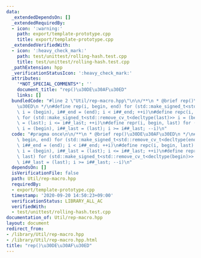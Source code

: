 ```yaml
---
data:
  _extendedDependsOn: []
  _extendedRequiredBy:
  - icon: ':warning:'
    path: export/template-prototype.cpp
    title: export/template-prototype.cpp
  _extendedVerifiedWith:
  - icon: ':heavy_check_mark:'
    path: test/unittest/rolling-hash.test.cpp
    title: test/unittest/rolling-hash.test.cpp
  _pathExtension: hpp
  _verificationStatusIcon: ':heavy_check_mark:'
  attributes:
    '*NOT_SPECIAL_COMMENTS*': ''
    document_title: "rep()\u30DE\u30AF\u30ED"
    links: []
  bundledCode: "#line 2 \"Util/rep-macro.hpp\"\n\n/**\n * @brief rep()\u30DE\u30AF\
    \u30ED\n */\n#define rep(i, begin, end) for (std::make_signed_t<std::remove_cv_t<decltype(end)>>\
    \ i = (begin), i##_end = (end); i < i##_end; ++i)\n#define repc(i, begin, last)\
    \ for (std::make_signed_t<std::remove_cv_t<decltype(last)>> i = (begin), i##_last\
    \ = (last); i <= i##_last; ++i)\n#define repr(i, begin, last) for (std::make_signed_t<std::remove_cv_t<decltype(begin)>>\
    \ i = (begin), i##_last = (last); i >= i##_last; --i)\n"
  code: "#pragma once\n\n/**\n * @brief rep()\u30DE\u30AF\u30ED\n */\n#define rep(i,\
    \ begin, end) for (std::make_signed_t<std::remove_cv_t<decltype(end)>> i = (begin),\
    \ i##_end = (end); i < i##_end; ++i)\n#define repc(i, begin, last) for (std::make_signed_t<std::remove_cv_t<decltype(last)>>\
    \ i = (begin), i##_last = (last); i <= i##_last; ++i)\n#define repr(i, begin,\
    \ last) for (std::make_signed_t<std::remove_cv_t<decltype(begin)>> i = (begin),\
    \ i##_last = (last); i >= i##_last; --i)\n"
  dependsOn: []
  isVerificationFile: false
  path: Util/rep-macro.hpp
  requiredBy:
  - export/template-prototype.cpp
  timestamp: '2020-09-20 14:50:23+09:00'
  verificationStatus: LIBRARY_ALL_AC
  verifiedWith:
  - test/unittest/rolling-hash.test.cpp
documentation_of: Util/rep-macro.hpp
layout: document
redirect_from:
- /library/Util/rep-macro.hpp
- /library/Util/rep-macro.hpp.html
title: "rep()\u30DE\u30AF\u30ED"
---
```

